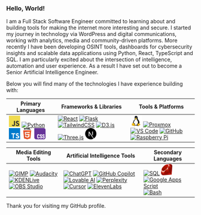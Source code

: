### Hello, World!

I am a Full Stack Software Engineer committed to learning about and building tools for making the internet more interesting and secure. I started my journey in technology via WordPress and digital communications, working with analytics, media and community-driven platforms. More recently I have been developing OSINT tools, dashboards for cybersecurity insights and scalable data applications using Python, React, TypeScript and SQL. I am particularly excited about the intersection of intelligence, automation and user experience. As a result I have set out to become a Senior Artificial Intelligence Engineer.

Below you will find many of the technologies I have experience building with:

| Primary Languages | Frameworks & Libraries | Tools & Platforms |
| - | - | - |
| <a href="https://www.javascript.com/"><img alt="JavaScript" src="https://raw.githubusercontent.com/github/explore/master/topics/javascript/javascript.png" width="30" /></a> <a href="https://www.python.org/"><img alt="Python" src="https://cdn4.iconfinder.com/data/icons/logos-and-brands/512/267_Python_logo-512.png" width="30" /></a> <a href="https://www.typescriptlang.org/"><img alt="TypeScript" src="https://raw.githubusercontent.com/github/explore/master/topics/typescript/typescript.png" width="30" /></a> <a href="https://developer.mozilla.org/en-US/docs/Web/HTML"><img alt="HTML5" src="https://raw.githubusercontent.com/github/explore/master/topics/html/html.png" width="30" /></a> <a href="https://developer.mozilla.org/en-US/docs/Web/CSS"><img alt="CSS3" src="https://raw.githubusercontent.com/github/explore/80688e429a7d4ef2fca1e82350fe8e3517d3494d/topics/css/css.png" width="30" /></a> | <a href="https://reactjs.org/"><img alt="React" src="https://cdn.worldvectorlogo.com/logos/react-1.svg" width="30" /></a> <a href="https://flask.palletsprojects.com/"><img alt="Flask" src="https://cdn.jsdelivr.net/gh/devicons/devicon/icons/flask/flask-original.svg" width="30" /></a> <a href="https://tailwindcss.com/"><img alt="TailwindCSS" src="https://cdn.worldvectorlogo.com/logos/tailwind-css-2.svg" width="30" /></a> <a href="https://d3js.org/"><img alt="D3.js" src="https://d3js.org/logo.svg" width="30" /></a> <a href="https://threejs.org/"><img alt="Three.js" src="https://upload.wikimedia.org/wikipedia/commons/3/3f/Three.js_Icon.svg" width="30" /></a> <a href="https://nextjs.org/"><img alt="Next.js" src="https://github.com/Richard-Burd/software-icons/blob/main/next-js.svg" width="30" /></a> | <a href="https://www.linux.org/"><img alt="Linux" src="https://raw.githubusercontent.com/github/explore/master/topics/linux/linux.png" width="30" /></a> <a href="https://www.proxmox.com/"><img alt="Proxmox" src="https://hosting.photobucket.com/bbcfb0d4-be20-44a0-94dc-65bff8947cf2/31d319a8-8463-4d07-a0c1-405982611256.png" width="30" /></a> <a href="https://code.visualstudio.com/"><img alt="VS Code" src="https://cdn.jsdelivr.net/gh/devicons/devicon/icons/vscode/vscode-original.svg" width="30" /></a> <a href="https://github.com/"><img alt="GitHub" src="https://github.githubassets.com/images/modules/logos_page/GitHub-Mark.png" width="30" /></a> <a href="https://www.raspberrypi.org/"><img alt="Raspberry Pi" src="https://upload.wikimedia.org/wikipedia/en/c/cb/Raspberry_Pi_Logo.svg" width="30" /></a> |

| Media Editing Tools | Artificial Intelligence Tools | Secondary Languages |
| - | - | - |
| <a href="https://www.gimp.org/"><img alt="GIMP" src="https://upload.wikimedia.org/wikipedia/commons/4/45/The_GIMP_icon_-_gnome.svg" width="30" /></a> <a href="https://www.audacityteam.org/"><img alt="Audacity" src="https://hosting.photobucket.com/bbcfb0d4-be20-44a0-94dc-65bff8947cf2/b952a878-d357-4145-880e-34834d265617.png" width="30" /></a> <a href="https://kdenlive.org/"><img alt="KDENLive" src="https://hosting.photobucket.com/bbcfb0d4-be20-44a0-94dc-65bff8947cf2/f663a67b-b52b-447a-abae-34fff1bf6c3d.png" width="30" /></a> <a href="https://obsproject.com/"><img alt="OBS Studio" src="https://hosting.photobucket.com/bbcfb0d4-be20-44a0-94dc-65bff8947cf2/724819b5-210c-4946-9e91-72e940fe437e.png" width="30" /></a> | <a href="https://chat.openai.com/"><img alt="ChatGPT" src="https://upload.wikimedia.org/wikipedia/commons/0/04/ChatGPT_logo.svg" width="30" /></a> <a href="https://github.com/features/copilot"><img alt="GitHub Copilot" src="https://hosting.photobucket.com/bbcfb0d4-be20-44a0-94dc-65bff8947cf2/f57455d6-73e0-4db4-b176-ee205c6417d3.png" width="30" /></a> <a href="https://www.lovable.so/"><img alt="Lovable AI" src="https://hosting.photobucket.com/bbcfb0d4-be20-44a0-94dc-65bff8947cf2/46c32a29-10f8-4b6f-921e-afc6deaec3d1.png" width="30" /></a> <a href="https://www.perplexity.ai/"><img alt="Perplexity" src="https://hosting.photobucket.com/bbcfb0d4-be20-44a0-94dc-65bff8947cf2/5fc40d4c-6952-472a-8909-65169fc39459.png" width="30" /></a> <a href="https://www.cursor.sh/"><img alt="Cursor" src="https://hosting.photobucket.com/bbcfb0d4-be20-44a0-94dc-65bff8947cf2/38609892-1bd7-44ac-813e-bc0da538e53f.png" width="30" /></a> <a href="https://elevenlabs.io/"><img alt="ElevenLabs" src="https://hosting.photobucket.com/bbcfb0d4-be20-44a0-94dc-65bff8947cf2/48a7200e-f87f-46d5-bab4-2325f7d4d912.png" width="30" /></a>|<a href="https://en.wikipedia.org/wiki/SQL"><img alt="SQL" src="https://cdn-icons-png.flaticon.com/512/4248/4248443.png" width="30" /></a> <a href="https://www.ruby-lang.org/"><img alt="Ruby" src="https://raw.githubusercontent.com/github/explore/master/topics/ruby/ruby.png" width="30" /></a> <a href="https://developers.google.com/apps-script"><img alt="Google Apps Script" src="https://upload.wikimedia.org/wikipedia/commons/2/2f/Google_Apps_Script.svg" width="30" /></a> <a href="https://www.gnu.org/software/bash/"><img alt="Bash" src="https://upload.wikimedia.org/wikipedia/commons/4/4b/Bash_Logo_Colored.svg" width="30" /></a> |

Thank you for visiting my GitHub profile. 
